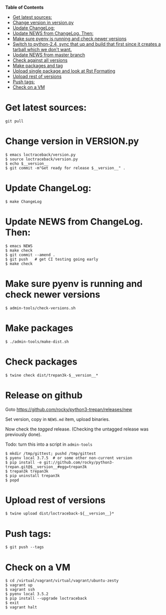 <!-- markdown-toc start - Don't edit this section. Run M-x markdown-toc-refresh-toc -->
**Table of Contents**

- [Get latest sources:](#get-latest-sources)
- [Change version in version.py](#change-version-in-versionpy)
- [Update ChangeLog:](#update-changelog)
- [Update NEWS from ChangeLog. Then:](#update-news-from-changelog-then)
- [Make sure pyenv is running and check newer versions](#make-sure-pyenv-is-running-and-check-newer-versions)
- [Switch to python-2.4, sync that up and build that first since it creates a tarball which we don't want.](#switch-to-python-24-sync-that-up-and-build-that-first-since-it-creates-a-tarball-which-we-dont-want)
- [Update NEWS from master branch](#update-news-from-master-branch)
- [Check against all versions](#check-against-all-versions)
- [Make packages and tag](#make-packages-and-tag)
- [Upload single package and look at Rst Formating](#upload-single-package-and-look-at-rst-formating)
- [Upload rest of versions](#upload-rest-of-versions)
- [Push tags:](#push-tags)
- [Check on a VM](#check-on-a-vm)

<!-- markdown-toc end -->

# Get latest sources:

    git pull

# Change version in VERSION.py

    $ emacs loctraceback/version.py
    $ source loctraceback/version.py
    $ echo $__version__
    $ git commit -m"Get ready for release $__version__" .


# Update ChangeLog:

    $ make ChangeLog

#  Update NEWS from ChangeLog. Then:

    $ emacs NEWS
    $ make check
    $ git commit --amend .
    $ git push   # get CI testing going early
    $ make check

# Make sure pyenv is running and check newer versions

    $ admin-tools/check-versions.sh

# Make packages

    $ ./admin-tools/make-dist.sh

# Check packages

	$ twine check dist/trepan3k-$__version__*

# Release on github

Goto https://github.com/rocky/python3-trepan/releases/new

Set version, copy in `NEWS.md` item, upload binaries.

Now check the *tagged* release. (Checking the untagged release was previously done).

Todo: turn this into a script in `admin-tools`

	$ mkdir /tmp/gittest; pushd /tmp/gittest
	$ pyenv local 3.7.5  # or some other non-current version
	$ pip install -e git://github.com/rocky/python3-trepan.git@$__version__#egg=trepan3k
	$ trepan3k trepan3k
	$ pip uninstall trepan3k
	$ popd

# Upload rest of versions

    $ twine upload dist/loctraceback-${__version__}*

# Push tags:

    $ git push --tags

# Check on a VM

    $ cd /virtual/vagrant/virtual/vagrant/ubuntu-zesty
	$ vagrant up
	$ vagrant ssh
	$ pyenv local 3.5.2
	$ pip install --upgrade loctraceback
	$ exit
	$ vagrant halt
